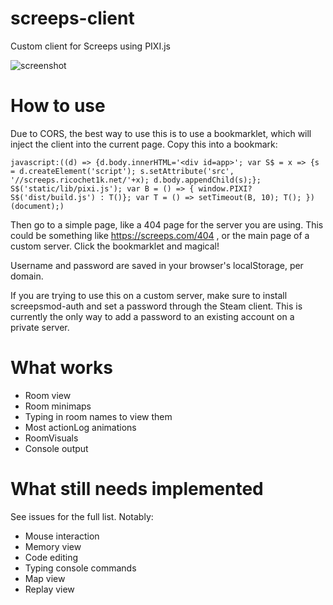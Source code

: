 # screeps-client
Custom client for Screeps using PIXI.js

![screenshot](https://raw.githubusercontent.com/ricochet1k/screeps-client/gh-pages/ags131.png)

# How to use
Due to CORS, the best way to use this is to use a bookmarklet, which will inject the client into the current page. Copy this into a bookmark:
```
javascript:((d) => {d.body.innerHTML='<div id=app>'; var S$ = x => {s = d.createElement('script'); s.setAttribute('src', '//screeps.ricochet1k.net/'+x); d.body.appendChild(s);}; S$('static/lib/pixi.js'); var B = () => { window.PIXI? S$('dist/build.js') : T()}; var T = () => setTimeout(B, 10); T(); })(document);)
```
Then go to a simple page, like a 404 page for the server you are using. This could be something like https://screeps.com/404 , or the main page of a custom server. Click the bookmarklet and magical! 

Username and password are saved in your browser's localStorage, per domain.

If you are trying to use this on a custom server, make sure to install screepsmod-auth and set a password through the Steam client. This is currently the only way to add a password to an existing account on a private server.

# What works
- Room view
- Room minimaps
- Typing in room names to view them
- Most actionLog animations
- RoomVisuals
- Console output

# What still needs implemented
See issues for the full list. Notably:
- Mouse interaction
- Memory view
- Code editing
- Typing console commands
- Map view
- Replay view

